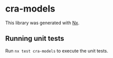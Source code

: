 # cra-models

This library was generated with [Nx](https://nx.dev).

## Running unit tests

Run `nx test cra-models` to execute the unit tests.
